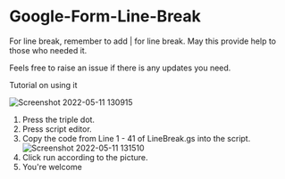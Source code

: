 # Google-Form-Line-Break

For line break, remember to add | for line break. May this provide help to those who needed it.

Feels free to raise an issue if there is any updates you need.

Tutorial on using it

![Screenshot 2022-05-11 130915](https://user-images.githubusercontent.com/70832455/167773431-51d9b5f4-384a-496b-bd61-15d092b537bd.png)

1. Press the triple dot.
2. Press script editor.
3. Copy the code from Line 1 - 41 of LineBreak.gs into the script.
![Screenshot 2022-05-11 131510](https://user-images.githubusercontent.com/70832455/167774137-97826557-a565-46ab-87cf-26d17fb595c6.png)
4. Click run according to the picture.
5. You're welcome
